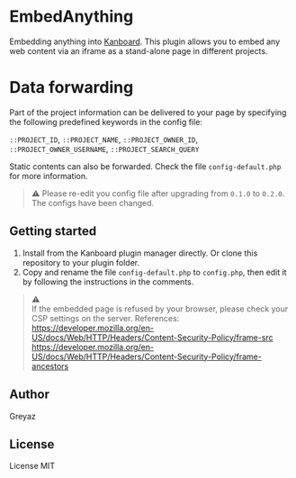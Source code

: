 # EmbedAnything
Embedding anything into [Kanboard](https://github.com/kanboard/kanboard). This plugin allows you to embed any web content via an iframe as a stand-alone page in different projects.

# Data forwarding
Part of the project information can be delivered to your page by specifying the following predefined keywords in the config file: 

`::PROJECT_ID`, `::PROJECT_NAME`, `::PROJECT_OWNER_ID`, `::PROJECT_OWNER_USERNAME`, `::PROJECT_SEARCH_QUERY` 

Static contents can also be forwarded. Check the file `config-default.php` for more information.

> ⚠️ Please re-edit you config file after upgrading from `0.1.0` to `0.2.0`. The configs have been changed.

## Getting started
1. Install from the Kanboard plugin manager directly. Or clone this repository to your plugin folder.
2. Copy and rename the file `config-default.php` to `config.php`, then edit it by following the instructions in the comments.

> ⚠️   
> If the embedded page is refused by your browser, please check your CSP settings on the server. References:   
> https://developer.mozilla.org/en-US/docs/Web/HTTP/Headers/Content-Security-Policy/frame-src   
> https://developer.mozilla.org/en-US/docs/Web/HTTP/Headers/Content-Security-Policy/frame-ancestors



## Author
Greyaz

## License
License MIT
